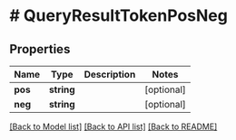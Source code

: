 # # QueryResultTokenPosNeg

## Properties

| Name    | Type       | Description | Notes      |
| ------- | ---------- | ----------- | ---------- |
| **pos** | **string** |             | [optional] |
| **neg** | **string** |             | [optional] |

[[Back to Model list]](../../README.md#models) [[Back to API list]](../../README.md#endpoints) [[Back to README]](../../README.md)
